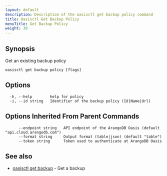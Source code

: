 ```yaml
---
layout: default
description: Description of the oasisctl get backup policy command
title: Oasisctl Get Backup Policy
menuTitle: Get Backup Policy
weight: 30
---
```

## Synopsis
Get an existing backup policy

```
oasisctl get backup policy [flags]
```

## Options
```
  -h, --help        help for policy
  -i, --id string   Identifier of the backup policy (Id|Name|Url)
```

## Options Inherited From Parent Commands
```
      --endpoint string   API endpoint of the ArangoDB Oasis (default "api.cloud.arangodb.com")
      --format string     Output format (table|json) (default "table")
      --token string      Token used to authenticate at ArangoDB Oasis
```

## See also
* [oasisctl get backup](get-backup.md)	 - Get a backup

